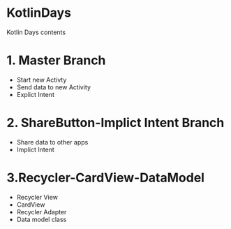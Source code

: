# KotlinDays
Kotlin Days contents

# 1. Master Branch
* Start new Activty
* Send data to new Activity
* Explict Intent

# 2. ShareButton-Implict Intent Branch
* Share data to other apps
* Implict Intent

# 3.Recycler-CardView-DataModel
* Recycler View
* CardView
* Recycler Adapter
* Data model class
